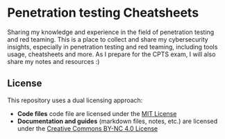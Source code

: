 # Penetration testing Cheatsheets

Sharing my knowledge and experience in the field of penetration testing and red teaming. This is a place to collect and share my cybersecurity insights, especially in penetration testing and red teaming, including tools usage, cheatsheets and more. As I prepare for the CPTS exam, I will also share my notes and resources :)

## License

This repository uses a dual licensing approach:

- **Code files** code file are licensed under the [MIT License](LICENSE-MIT)
- **Documentation and guides** (markdown files, notes, etc.) are licensed under the [Creative Commons BY-NC 4.0 License](LICENSE-BY-NC%204.0)
